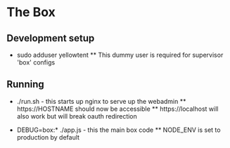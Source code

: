 The Box
=======

Development setup
-----------------
* sudo adduser yellowtent
** This dummy user is required for supervisor 'box' configs

Running
-------
* ./run.sh - this starts up nginx to serve up the webadmin
** https://HOSTNAME should now be accessible
** https://localhost will also work but will break oauth redirection

* DEBUG=box:* ./app.js - this the main box code
** NODE_ENV is set to production by default
